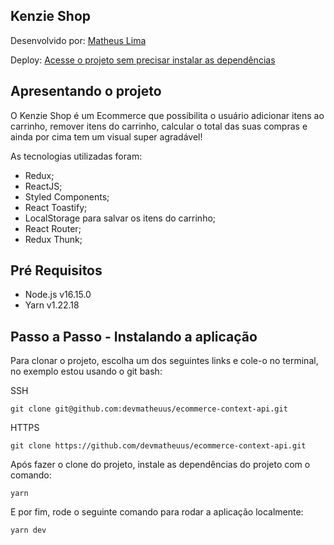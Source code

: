 ## Kenzie Shop

Desenvolvido por: <a href="https://www.linkedin.com/in/devmatheuus/" target="_blank">Matheus Lima</a> 

Deploy: <a href="https://ecommerce-context-api.vercel.app/" target="_blank"> Acesse o projeto sem precisar instalar as dependências</a>

## Apresentando o projeto

O Kenzie Shop é um Ecommerce que possibilita o usuário adicionar itens ao carrinho, remover itens do carrinho, calcular o total das suas compras e ainda por cima tem um visual super agradável!

As tecnologias utilizadas foram:
- Redux;
- ReactJS;
- Styled Components;
- React Toastify;
- LocalStorage para salvar os itens do carrinho;
- React Router;
- Redux Thunk;

## Pré Requisitos

  * Node.js v16.15.0
  * Yarn v1.22.18

## Passo a Passo - Instalando a aplicação
 
  Para clonar o projeto, escolha um dos seguintes links e cole-o no terminal, no exemplo estou usando o git bash:

  SSH

  ```
  git clone git@github.com:devmatheuus/ecommerce-context-api.git
  ```

  HTTPS

  ```
  git clone https://github.com/devmatheuus/ecommerce-context-api.git
  ```

  Após fazer o clone do projeto, instale as dependências do projeto com o comando:

  ```
  yarn
  ```

  E por fim, rode o seguinte comando para rodar a aplicação localmente:

  ```
  yarn dev
  ```
